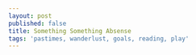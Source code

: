 ```yaml
---
layout: post
published: false
title: Something Something Absense
tags: 'pastimes, wanderlust, goals, reading, play'
---
```

